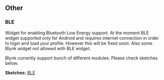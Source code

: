 ## Other
### BLE

Widget for enabling Bluetooth Low Energy support. At the moment BLE widget supported only for Android and requires 
internet connection in order to login and load your profile. However this will be fixed soon. Also some Blynk 
widget not allowed with BLE widget.

Blynk currently support bunch of different modules. Please check sketches below.
 
**Sketches:** [BLE](https://github.com/blynkkk/blynk-library/tree/master/examples/Boards_Bluetooth)